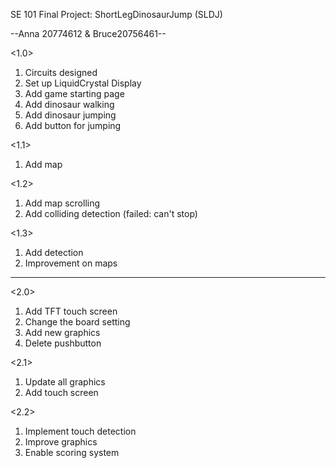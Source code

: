 SE 101 Final Project: ShortLegDinosaurJump (SLDJ)

--Anna 20774612 & Bruce20756461--

<1.0>
1. Circuits designed
3. Set up LiquidCrystal Display
2. Add game starting page 
3. Add dinosaur walking
4. Add dinosaur jumping
5. Add button for jumping

<1.1>
1. Add map

<1.2>
1. Add map scrolling
2. Add colliding detection (failed: can't stop)

<1.3>
1. Add detection
2. Improvement on maps

------------------------------------------------------------------------

<2.0>
1. Add TFT touch screen
2. Change the board setting
3. Add new graphics
4. Delete pushbutton

<2.1>
1. Update all graphics
2. Add touch screen

<2.2>
1. Implement touch detection
2. Improve graphics
3. Enable scoring system


